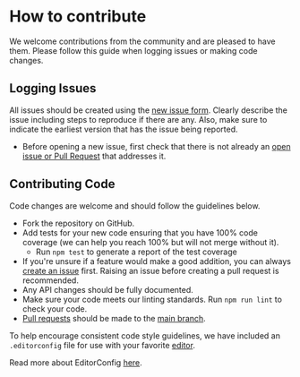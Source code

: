 # How to contribute
We welcome contributions from the community and are pleased to have them. Please follow this guide when logging issues or making code changes.

## Logging Issues
All issues should be created using the [new issue form](https://github.com/lob/sqs-consumer/issues/new/choose). Clearly describe the issue including steps to reproduce if there are any. Also, make sure to indicate the earliest version that has the issue being reported.
* Before opening a new issue, first check that there is not already an [open issue or Pull Request](https://github.com/lob/sqs-consumer/issues?utf8=%E2%9C%93&q=is%3Aopen) that addresses it.

## Contributing Code
Code changes are welcome and should follow the guidelines below.

* Fork the repository on GitHub.
* Add tests for your new code ensuring that you have 100% code coverage (we can help you reach 100% but will not merge without it).
    * Run `npm test` to generate a report of the test coverage
* If you're unsure if a feature would make a good addition, you can always [create an issue](https://github.com/lob/sqs-consumer/issues/new/choose) first. Raising an issue before creating a pull request is recommended.
* Any API changes should be fully documented.
* Make sure your code meets our linting standards. Run `npm run lint` to check your code.
* [Pull requests](https://help.github.com/articles/about-pull-requests/) should be made to the [main branch](https://github.com/lob/sqs-consumer/tree/main).

To help encourage consistent code style guidelines, we have included an `.editorconfig` file for use with your favorite [editor](http://editorconfig.org/#download).

Read more about EditorConfig [here](http://editorconfig.org/).